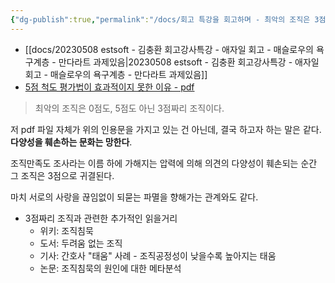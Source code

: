 ```yaml
---
{"dg-publish":true,"permalink":"/docs/회고 특강을 회고하며 - 최악의 조직은 3점짜리 조직이다./","title":"회고 특강을 회고하며 - 최악의 조직은 3점짜리 조직이다."}
---
```


- [[docs/20230508 estsoft - 김충환 회고강사특강 - 애자일 회고 - 매슬로우의 욕구계층 - 만다라트 과제있음\|20230508 estsoft - 김충환 회고강사특강 - 애자일 회고 - 매슬로우의 욕구계층 - 만다라트 과제있음]]
- [5점 척도 평가법이 효과적이지 못한 이유 - pdf](http://www.thesynergy.co.kr/data/files/%EC%8B%9C%EB%84%88%EC%A7%80%EC%97%B0%EA%B5%AC%EB%B3%B4%EA%B3%A0%EC%84%9C%20%EC%A0%9C6%ED%98%B8.%20%EC%99%9C%205%EC%A0%90%EC%A7%9C%EB%A6%AC%20%EC%B2%99%EB%8F%84%EB%8A%94%20%ED%9A%A8%EA%B3%BC%EA%B0%80%20%EC%97%86%EC%9D%84%EA%B9%8C.pdf)

> 최악의 조직은 0점도, 5점도 아닌 3점짜리 조직이다.

저 pdf 파일 자체가 위의 인용문을 가지고 있는 건 아닌데, 결국 하고자 하는 말은 같다. **다양성을 훼손하는 문화는 망한다**.

조직만족도 조사라는 이름 하에 가해지는 압력에 의해 의견의 다양성이 훼손되는 순간 그 조직은 3점으로 귀결된다.

마치 서로의 사랑을 끊임없이 되묻는 파멸을 향해가는 관계와도 같다.


- 3점짜리 조직과 관련한 추가적인 읽을거리
	- 위키: 조직침묵
	- 도서: 두려움 없는 조직
	- 기사: 간호사 "태움" 사례 - 조직공정성이 낮을수록 높아지는 태움
	- 논문: 조직침묵의 원인에 대한 메타분석
